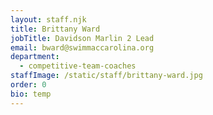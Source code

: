 ```yaml
---
layout: staff.njk
title: Brittany Ward
jobTitle: Davidson Marlin 2 Lead
email: bward@swimmaccarolina.org
department:
  - competitive-team-coaches
staffImage: /static/staff/brittany-ward.jpg
order: 0
bio: temp
---
```

